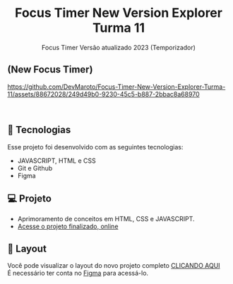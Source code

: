 
<h1 align="center"> Focus Timer New Version Explorer Turma 11 </h1>
<p align="center"> Focus Timer Versão atualizado 2023 (Temporizador) </p>


## (New Focus Timer)
https://github.com/DevMaroto/Focus-Timer-New-Version-Explorer-Turma-11/assets/88672028/249d49b0-9230-45c5-b887-2bbac8a68970

<br>

## 🚀 Tecnologias

Esse projeto foi desenvolvido com as seguintes tecnologias:

- JAVASCRIPT, HTML e CSS
- Git e Github
- Figma

## 💻 Projeto

- Aprimoramento de conceitos em HTML, CSS e JAVASCRIPT.
- [Acesse o projeto finalizado, online](https://devmaroto.github.io/Focus-Timer-New-Version-Explorer-Turma-11/)

## 🔖 Layout

Você pode visualizar o layout do novo projeto completo [CLICANDO AQUI](https://www.figma.com/file/nBHHTVSbfMfLqjXGWBtvE0/Focus-Timer-V2-%E2%80%A2-Projeto-Explorer-(Community)?type=design&node-id=0-1&mode=design&t=aBVoBd1oHrToQ7jb-0)
<br>
É necessário ter conta no [Figma](https://figma.com) para acessá-lo.
